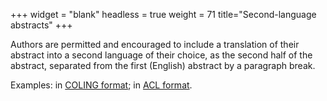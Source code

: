 +++
widget = "blank"
headless = true
weight = 71
title="Second-language abstracts"
+++

Authors are permitted and encouraged to include a translation of their abstract into a second language of their choice, as the second half of the abstract, separated from the first (English) abstract by a paragraph break.

Examples: in [COLING format](https://www.aclweb.org/anthology/C18-1006.pdf); in [ACL format](https://www.aclweb.org/anthology/W19-6138/).

